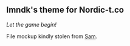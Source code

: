 ## Imndk's theme for Nordic-t.co
_Let the game begin!_

File mockup kindly stolen from [Sam](https://meta.discourse.org/t/sams-personal-minimal-topic-list-design/23552?u=sam).

